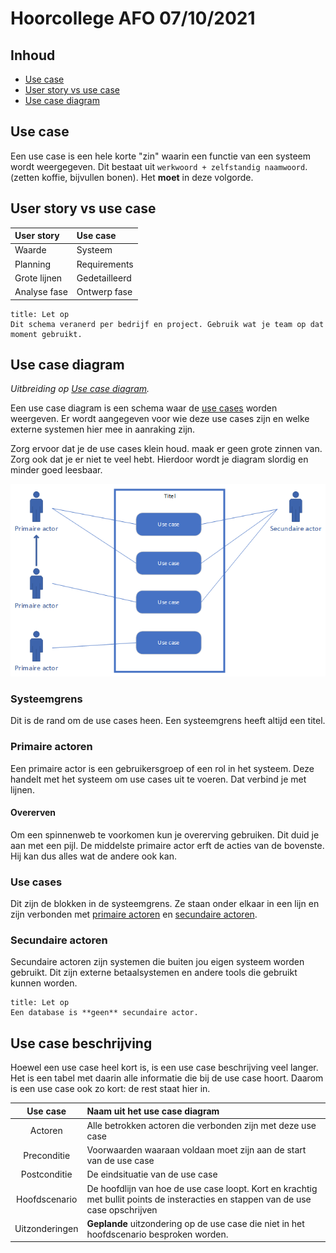 # Hoorcollege AFO 07/10/2021

## Inhoud

- [Use case](#Use%20case)
- [User story vs use case](#User%20story%20vs%20use%20case)
- [Use case diagram](#Use%20case%20diagram)

## Use case

Een use case is een hele korte "zin" waarin een functie van een systeem wordt weergegeven. Dit bestaat uit `werkwoord + zelfstandig naamwoord`. (zetten koffie, bijvullen bonen). Het **moet** in deze volgorde.

## User story vs use case

| User story   | Use case      |
| :----------- | :------------ |
| Waarde       | Systeem       |
| Planning     | Requirements  |
| Grote lijnen | Gedetailleerd |
| Analyse fase | Ontwerp fase  |

```ad-warning
title: Let op
Dit schema veranerd per bedrijf en project. Gebruik wat je team op dat moment gebruikt.
```

## Use case diagram

_Uitbreiding op [Use case diagram](AFO-2021-10-05-W.md#Use%20case%20diagram)._

Een use case diagram is een schema waar de [use cases](#Use%20case) worden weergeven. Er wordt aangegeven voor wie deze use cases zijn en welke externe systemen hier mee in aanraking zijn.

Zorg ervoor dat je de use cases klein houd. maak er geen grote zinnen van. Zorg ook dat je er niet te veel hebt. Hierdoor wordt je diagram slordig en minder goed leesbaar.

![](../../assets/afo/2021-10-07/use-case-diagram.png)

### Systeemgrens

Dit is de rand om de use cases heen. Een systeemgrens heeft altijd een titel.

### Primaire actoren

Een primaire actor is een gebruikersgroep of een rol in het systeem. Deze handelt met het systeem om use cases uit te voeren. Dat verbind je met lijnen.

#### Overerven

Om een spinnenweb te voorkomen kun je overerving gebruiken. Dit duid je aan met een pijl. De middelste primaire actor erft de acties van de bovenste. Hij kan dus alles wat de andere ook kan.

### Use cases

Dit zijn de blokken in de systeemgrens. Ze staan onder elkaar in een lijn en zijn verbonden met [primaire actoren](#Primaire%20actoren) en [secundaire actoren](#Secundaire%20actoren).

### Secundaire actoren

Secundaire actoren zijn systemen die buiten jou eigen systeem worden gebruikt. Dit zijn externe betaalsystemen en andere tools die gebruikt kunnen worden.

```ad-warning
title: Let op
Een database is **geen** secundaire actor.
```

## Use case beschrijving

Hoewel een use case heel kort is, is een use case beschrijving veel langer. Het is een tabel met daarin alle informatie die bij de use case hoort. Daarom is een use case ook zo kort: de rest staat hier in.

|    Use case    | Naam uit het use case diagram                                                                                                     |
| :------------: | :-------------------------------------------------------------------------------------------------------------------------------- |
|    Actoren     | Alle betrokken actoren die verbonden zijn met deze use case                                                                       |
|  Preconditie   | Voorwaarden waaraan voldaan moet zijn aan de start van de use case                                                                |
|  Postconditie  | De eindsituatie van de use case                                                                                                   |
| Hoofdscenario  | De hoofdlijn van hoe de use case loopt. Kort en krachtig met bullit points de insteracties en stappen van de use case opschrijven |
| Uitzonderingen | **Geplande** uitzondering op de use case die niet in het hoofdscenario besproken worden.                                          |
